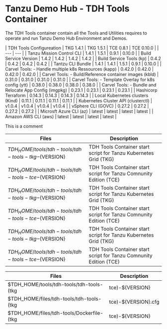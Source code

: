 # Tanzu Demo Hub - TDH Tools Container

The TDH Tools container contain all the Tools and Utilities requires to operate and run Tanzu Demo Hub Environment and Demos. 

| TDH Tools Configureation | TKG 1.4.1 | TKG 1.5.1 | TCE 0.8.1 | TCE 0.10.0 |
| --- | --- |
| Tanzu Mission Control CLI | 1.4.1 | 1.5.1 | 0.9.1 | 0.10.0 |
| Build Service Version | 1.4.2 | 1.4.2 | 1.4.2 | 1.4.2 |
| Build Service Tools (kp) | 0.4.2 | 0.4.2 | 0.4.2 | 0.4.2 |
| Tantzu CLI Bundle | 1.4.1 | 1.4.1 | 1.5.1 | 0.9.1 | 0.10.0 |
| Carvel Tools: - Handle multiple k8s Ressources (kapp) | 0.42.0 | 0.42.0 | 0.42.0 | 0.42.0 |
| Carvel Tools: - Build/Reference container images (kbld) | 0.31.0 | 0.31.0 | 0.31.0 | 0.31.0 | 
| Carvel Tools: - Template Overlay for k8s config (ytt) | 0.38.0 | 0.38.0 | 0.38.0 | 0.38.0 |
| Carvel Tools: - Bundle and Relocate App Config (imgpkg) | 0.23.1 | 0.23.1 | 0.23.1 | 0.23.1 |
| Hashicorp Terraform | 0.14.3 | 0.14.3 | 0.14.3 | 0.14.3 |
| Local Kubernetes clusters (Kind) | 0.11.1 | 0.11.1 | 0.11.1 | 0.11.1 |
| Kubernetes Cluster API (clusterctl) | v1.0.4 | v1.0.4 | v1.0.4 | v1.0.4 |
| vSphere CLI (GOVC) | 0.27.2 | 0.27.2 | 0.27.2 | 0.27.2 |
| Microsft Azure CLI (az) | latest | latest | latest | latest |
| Amazon AWS CLI (aws) | latest | latest | latest | latest |

This is a comment


| Files | Description |
| --- | --- |
| $TDH_HOME/tools/tdh-tools/tdh-tools-tkg-${VERSION} | TDH Tools Container start script for Tanzu Kubernetes Grid (TKG)
| $TDH_HOME/tools/tdh-tools/tdh-tools-tce-${VERSION} | TDH Tools Container start script for Tanzu Comnunity Edition (TCE) 
| $TDH_HOME/tools/tdh-tools/tdh-tools-tkg-${VERSION} | TDH Tools Container start script for Tanzu Kubernetes Grid (TKG)
| $TDH_HOME/tools/tdh-tools/tdh-tools-tce-${VERSION} | TDH Tools Container start script for Tanzu Comnunity Edition (TCE) 
| $TDH_HOME/tools/tdh-tools/tdh-tools-tkg-${VERSION} | TDH Tools Container start script for Tanzu Kubernetes Grid (TKG)
| $TDH_HOME/tools/tdh-tools/tdh-tools-tce-${VERSION} | TDH Tools Container start script for Tanzu Comnunity Edition (TCE) 

| Files | Description |
| --- | --- |
| $TDH_HOME/tools/tdh-tools/tdh-tools-(tkg|tce)-${VERSION} | TDH Tools Container start script for Tanzu Kubernetes Grid (TKG) or Tanzu Comnunity Edition (TCE)
| $TDH_HOME/files/tdh-tools/tdh-tools-(tkg|tce)-${VERSION}.cfg | TDH Tools Container Configuration for Tanzu Kubernetes Grid (TKG) or Tanzu Comnunity Edition (TCE)
| $TDH_HOME/files/tdh-tools/Dockerfile-(tkg|tce)-${VERSION} | TDH Tools Container Dockerfile for Tanzu Kubernetes Grid (TKG) or Tanzu Comnunity Edition (TCE)


